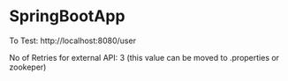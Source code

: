 # SpringBootApp

To Test:
http://localhost:8080/user

No of Retries for external API: 3 (this value can be moved to .properties or zookeper)
